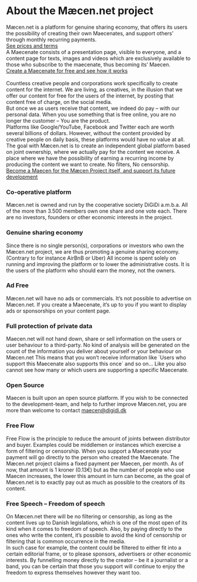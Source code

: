 # About the Mæcen.net project

Mæcen.net is a platform for genuine sharing economy, that offers its users the possibility of creating their own Maecenates, and support others’ through monthly recurring payments.  <br>
[See prices and terms](https://maecen.net/terms)<br>
A Maecenate consists of a presentation page, visible to everyone, and a content page for texts, images and videos which are exclusively available to those who subscribe to the maecenate, thus becoming its’ Maecen. <br>
[Create a Maecenate for free and see how it works](https://maecen.net/maecenate/create)<br><br>
Countless creative people and corporations work specifically to create content for the internet. 
We are living, as creatives, in the illusion that we offer our content for free for the users of the internet, by posting that content free of charge, on the social media.   <br>
But once we as users receive that content, we indeed do pay – with our personal data. When you use something that is free online, you are no longer the customer – You are the product.  <br>
Platforms like Google/YouTube, Facebook and Twitter each are worth several billions of dollars. However, without the content provided by creative people on daily basis, these platforms would have no value at all.  <br>
The goal with Mæcen.net is to create an independent global platform based on joint ownership, where we actually pay for the content we receive. A place where we have the possibility of earning a recurring income by producing the content we want to create. No filters, No censorship. <br>
[Become a Maecen for the Mæcen Project itself, and support its future development](https://maecen.net/maecen-project)
### Co-operative platform  
Mæcen.net is owned and run by the cooperative society DiGiDi a.m.b.a.
All of the more than 3.500 members own one share and one vote each. 
There are no investors, founders or other economic interests in the project. 
### Genuine sharing economy
Since there is no single person(s), corporations or investors who own the Mæcen.net project, we are thus promoting a genuine sharing economy. (Contrary to for instance AirBnB or Uber) All income is spent solely on running and improving the platform or to lower the administrative costs. 
It is the users of the platform who should earn the money, not the owners.  
### Ad Free
Mæcen.net will have no ads or commercials. It’s not possible to advertise on Mæcen.net. 
If you create a Maecenate, it’s up to you if you want to display ads or sponsorships on your content page. 
### Full protection of private data 
Maecen.net will not hand down, share or sell information on the users or user behaviour to a third-party. No kind of analysis will be generated on the count of the information you deliver about yourself or your behaviour on Mæcen.net 
This means that you won’t receive information like ´Users who support this Maecenate also supports this once´ and so on… Like you also cannot see how many or which users are supporting a specific Maecenate. 
### Open Source
Maecen is built upon an open source platform. If you wish to be connected to the development-team, and help to further improve Mæcen.net, you are more than welcome to contact maecen@digidi.dk 
### Free Flow
Free Flow is the principle to reduce the amount of joints between distributor and buyer. Examples could be middlemen or instances which exercise a form of filtering or censorship. When you support a Maecenate your payment will go directly to the person who created the Maecenate. The Mæcen.net project claims a fixed payment per Maecen, per month. 
As of now, that amount is 1 kroner (0.13€) but as the number of people who use Maecen increases, the lower this amount in turn can become, as the goal of Mæcen.net is to exactly pay out as much as possible to the creators of its content. 
### Free Speech – Freedom of speech 
On Mæcen.net there will be no filtering or censorship, as long as the content lives up to Danish legislations, which is one of the most open of its kind when it comes to freedom of speech. Also, by paying directly to the ones who write the content, it’s possible to avoid the kind of censorship or filtering that is common occurrence in the media.  
In such case for example, the content could be filtered to either fit into a certain editorial frame, or to please sponsors, advertisers or other economic interests. By funnelling money directly to the creator – be it a journalist or a band, you can be certain that those you support will continue to enjoy the freedom to express themselves however they want too.  
